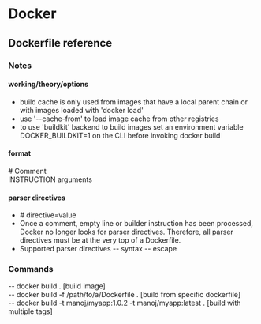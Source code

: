 # Docker
## Dockerfile reference
### Notes
#### working/theory/options
- build cache is only used from images that have a local parent chain or with images loaded with 'docker load'
- use '--cache-from' to load image cache from other registries
- to use 'buildkit' backend to build images set an environment variable DOCKER_BUILDKIT=1 on the CLI before invoking docker build

#### format
\# Comment  
INSTRUCTION arguments

#### parser directives
- \# directive=value 
- Once a comment, empty line or builder instruction has been processed, Docker no longer looks for parser directives. Therefore, all     parser directives must be at the very top of a Dockerfile.
- Supported parser directives
-- syntax
-- escape

### Commands  
-- docker build . [build image]  
-- docker build -f /path/to/a/Dockerfile . [build from specific dockerfile]  
-- docker build -t manoj/myapp:1.0.2 -t manoj/myapp:latest . [build with multiple tags]  
